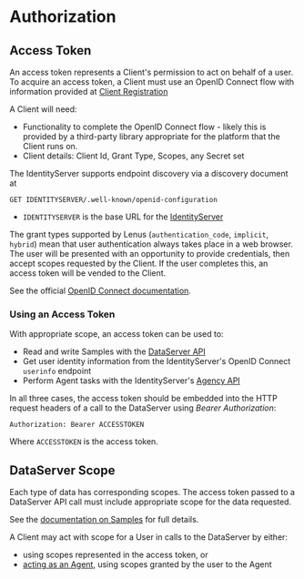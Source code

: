 # Authorization

## Access Token

An access token represents a Client's permission to act on behalf of a user. To acquire an access token, a Client must use an OpenID Connect flow with information provided at [Client Registration](../register_client.md)

A Client will need:

* Functionality to complete the OpenID Connect flow - likely this is provided by a third-party library appropriate for the platform that the Client runs on.
* Client details: Client Id, Grant Type, Scopes, any Secret set

The IdentityServer supports endpoint discovery via a discovery document at 

```
GET IDENTITYSERVER/.well-known/openid-configuration
```

* `IDENTITYSERVER` is the base URL for the [IdentityServer](../../../environment.md)

The grant types supported by Lenus (`authentication_code`, `implicit`, `hybrid`) mean that user authentication always takes place in a web browser. The user will be presented with an opportunity to provide credentials, then accept scopes requested by the Client. If the user completes this, an access token will be vended to the Client.

See the official [OpenID Connect documentation](http://openid.net/connect/).

### Using an Access Token

With appropriate scope, an access token can be used to:

* Read and write Samples with the [DataServer API](dataserver/index.md)
* Get user identity information from the IdentityServer's OpenID Connect `userinfo` endpoint
* Perform Agent tasks with the IdentityServer's [Agency API](agency/index.md)

In all three cases, the access token should be embedded into the HTTP request headers of a call to the DataServer using _Bearer Authorization_:

```
Authorization: Bearer ACCESSTOKEN
```

Where `ACCESSTOKEN` is the access token.

## DataServer Scope

Each type of data has corresponding scopes. The access token passed to a DataServer API call must include appropriate scope for the data requested.

See the [documentation on Samples](dataserver/samples/index.md) for full details.

A Client may act with scope for a User in calls to the DataServer by either:

- using scopes represented in the access token, or
- [acting as an Agent](../acting_as_agent.md), using scopes granted by the user to the Agent

